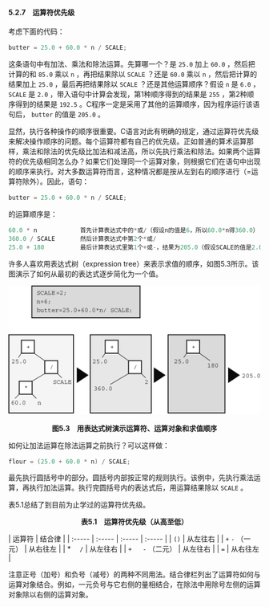 #### 5.2.7　运算符优先级

考虑下面的代码：

```c
butter = 25.0 + 60.0 * n / SCALE;
```

这条语句中有加法、乘法和除法运算。先算哪一个？是 `25.0` 加上 `60.0` ，然后把计算的和 `85.0` 乘以 `n` ，再把结果除以 `SCALE` ？还是 `60.0` 乘以 `n` ，然后把计算的结果加上 `25.0` ，最后再把结果除以 `SCALE` ？还是其他运算顺序？假设 `n` 是 `6.0` ， `SCALE` 是 `2.0` ，带入语句中计算会发现，第1种顺序得到的结果是 `255` ，第2种顺序得到的结果是 `192.5` 。C程序一定是采用了其他的运算顺序，因为程序运行该语句后， `butter` 的值是 `205.0` 。

显然，执行各种操作的顺序很重要。C语言对此有明确的规定，通过运算符优先级来解决操作顺序的问题。每个运算符都有自己的优先级。正如普通的算术运算那样，乘法和除法的优先级比加法和减法高，所以先执行乘法和除法。如果两个运算符的优先级相同怎么办？如果它们处理同一个运算对象，则根据它们在语句中出现的顺序来执行。对大多数运算符而言，这种情况都是按从左到右的顺序进行（=运算符除外）。因此，语句：

```c
butter = 25.0 + 60.0 * n / SCALE;
```

的运算顺序是：

```c
60.0 * n            首先计算表达式中的*或/（假设n的值是6，所以60.0*n得360.0）
360.0 / SCALE       然后计算表达式中第2个*或/
25.0 + 180          最后计算表达式里第1个+或-，结果为205.0（假设SCALE的值是2.0）
```

许多人喜欢用表达式树（expression tree）来表示求值的顺序，如图5.3所示。该图演示了如何从最初的表达式逐步简化为一个值。

![34.png](../images/34.png)
<center class="my_markdown"><b class="my_markdown">图5.3　用表达式树演示运算符、运算对象和求值顺序</b></center>

如何让加法运算在除法运算之前执行？可以这样做：

```c
flour = (25.0 + 60.0 * n) / SCALE;
```

最先执行圆括号中的部分。圆括号内部按正常的规则执行。该例中，先执行乘法运算，再执行加法运算。执行完圆括号内的表达式后，用运算结果除以 `SCALE` 。

表5.1总结了到目前为止学过的运算符优先级。

<center class="my_markdown"><b class="my_markdown">表5.1　运算符优先级（从高至低）</b></center>

| 运算符 | 结合律 |
| :-----  | :-----  | :-----  | :-----  |
| `()` | 从左往右 |
| `+`   `-` （一元） | 从右往左 |
| *　 `/` | 从左往右 |
| `+` 　 `-` （二元） | 从左往右 |
| `=` | 从右往左 |

注意正号（加号）和负号（减号）的两种不同用法。结合律栏列出了运算符如何与运算对象结合。例如，一元负号与它右侧的量相结合，在除法中用除号左侧的运算对象除以右侧的运算对象。


